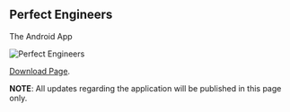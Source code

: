 ## Perfect Engineers
The Android App

![Perfect Engineers](https://github.com/sj-on/pe/blob/master/IMG_20191222_190157.jpg)

[Download Page](https://sj-on.github.io/pe).
 
**NOTE**: All updates regarding the application will be published in this page only.
 
